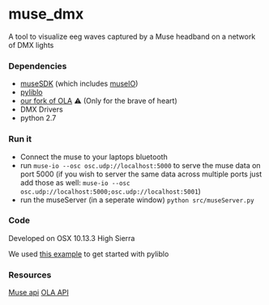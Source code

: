# muse_dmx
A tool to visualize eeg waves captured by a Muse headband on a network of DMX lights

### Dependencies
- [museSDK](http://developer.choosemuse.com/sdk/ios) (which includes [museIO](http://developer.choosemuse.com/tools/museio))
- [pyliblo](http://das.nasophon.de/pyliblo/)
- [our fork of OLA](https://github.com/Etragas/ola) ⚠️ (Only for the brave of heart)
- DMX Drivers
- python 2.7

### Run it
- Connect the muse to your laptops bluetooth
- run `muse-io --osc osc.udp://localhost:5000` to serve the muse data on port 5000 (if you wish to server the same data across multiple ports just add those as well: `muse-io --osc osc.udp://localhost:5000;osc.udp://localhost:5001`)
- run the museServer (in a seperate window) `python src/museServer.py`

### Code
Developed on OSX 10.13.3 High Sierra

We used [this example](http://developer.choosemuse.com/research-tools-example/grabbing-data-from-museio-a-few-simple-examples-of-muse-osc-servers#python) to get started with pyliblo

### Resources
[Muse api](http://developer.choosemuse.com/tools/available-data)
[OLA API](https://www.openlighting.org/ola/developer-documentation/python-api/)
